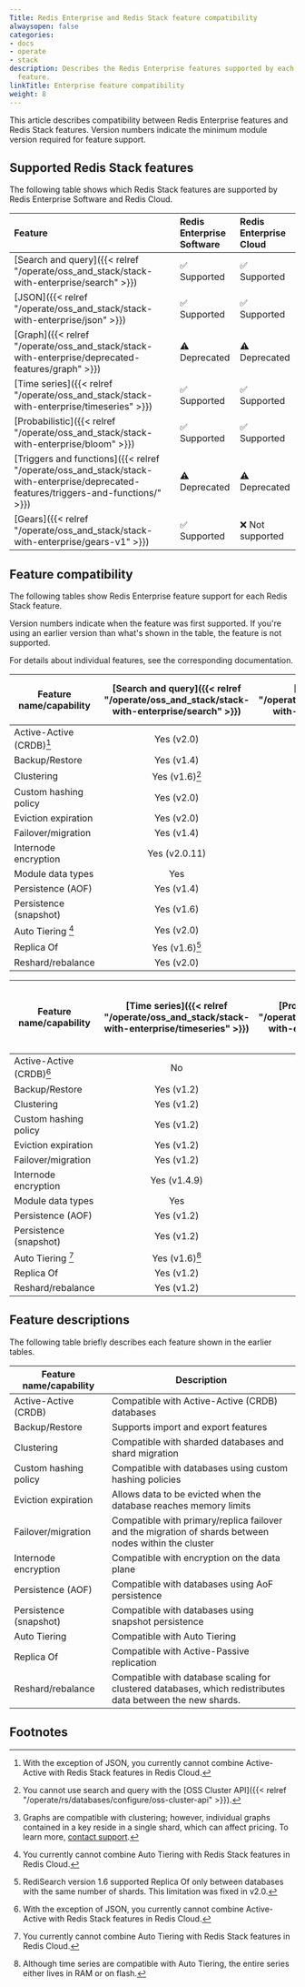 ```yaml
---
Title: Redis Enterprise and Redis Stack feature compatibility
alwaysopen: false
categories:
- docs
- operate
- stack
description: Describes the Redis Enterprise features supported by each Redis Stack
  feature.
linkTitle: Enterprise feature compatibility
weight: 8
---
```


This article describes compatibility between Redis Enterprise features and Redis Stack features. Version numbers indicate the minimum module version required for feature support.

## Supported Redis Stack features

The following table shows which Redis Stack features are supported by Redis Enterprise Software and Redis Cloud.

| Feature | Redis Enterprise<br/>Software | Redis Enterprise<br/>Cloud |
|:-------|:-------------------------|:-----------------------|
| [Search and query]({{< relref "/operate/oss_and_stack/stack-with-enterprise/search" >}}) | &#x2705; Supported | &#x2705; Supported |
| [JSON]({{< relref "/operate/oss_and_stack/stack-with-enterprise/json" >}})   | &#x2705; Supported | &#x2705; Supported |
| [Graph]({{< relref "/operate/oss_and_stack/stack-with-enterprise/deprecated-features/graph" >}}) | &#x26A0;&#xFE0F; Deprecated | &#x26A0;&#xFE0F; Deprecated |
| [Time series]({{< relref "/operate/oss_and_stack/stack-with-enterprise/timeseries" >}}) | &#x2705; Supported | &#x2705; Supported |
| [Probabilistic]({{< relref "/operate/oss_and_stack/stack-with-enterprise/bloom" >}}) | &#x2705; Supported | &#x2705; Supported |
| [Triggers and functions]({{< relref "/operate/oss_and_stack/stack-with-enterprise/deprecated-features/triggers-and-functions/" >}}) | &#x26A0;&#xFE0F; Deprecated | &#x26A0;&#xFE0F; Deprecated |
| [Gears]({{< relref "/operate/oss_and_stack/stack-with-enterprise/gears-v1" >}}) | &#x2705; Supported | &#x274c; Not supported |

## Feature compatibility

The following tables show Redis Enterprise feature support for each Redis Stack feature. 

Version numbers indicate when the feature was first supported.  If you're using an earlier version than what's shown in the table, the feature is not supported.

For details about individual features, see the corresponding documentation.

| Feature name/capability   | [Search and query]({{< relref "/operate/oss_and_stack/stack-with-enterprise/search" >}}) | [JSON]({{< relref "/operate/oss_and_stack/stack-with-enterprise/json" >}})    |  [Graph]({{< relref "/operate/oss_and_stack/stack-with-enterprise/deprecated-features/graph" >}})   | 
|---------------------------|:--------------:|:------------:|:------------:|
| Active-Active (CRDB)[^5]  | Yes (v2.0)     | Yes (v2.2)   | No           |
| Backup/Restore            | Yes (v1.4)     | Yes (v1.0)   | Yes (v1.0)   |
| Clustering                | Yes (v1.6)[^3] | Yes (v1.0)   | Yes (v2.2.3)[^1] |
| Custom hashing policy     | Yes (v2.0)     | Yes (v1.0)   | Yes (v1.0)   |
| Eviction expiration       | Yes (v2.0)     | Yes (v1.0)   | Yes (v2.8.10) |
| Failover/migration        | Yes (v1.4)     | Yes (v1.0)   | Yes (v1.0)   |
| Internode encryption      | Yes (v2.0.11)  | Yes (v1.0.8) | Yes (v2.4)   |
| Module data types         | Yes            | Yes          | Yes          |
| Persistence (AOF)         | Yes (v1.4)     | Yes (v1.0)   | Yes (v2.0)   |
| Persistence (snapshot)    | Yes (v1.6)     | Yes (v1.0)   | Yes (v1.0)   |
| Auto Tiering [^4]  | Yes (v2.0)     | Yes (v1.0)   | No           |
| Replica Of                | Yes (v1.6)[^2] | Yes (v1.0)   | Yes (v2.2)   |
| Reshard/rebalance         | Yes (v2.0)     | Yes (v1.0)   | No           |

[^1]: Graphs are compatible with clustering; however, individual graphs contained in a key reside in a single shard, which can affect pricing.  To learn more, [contact support](https://redis.com/company/support/).

[^2]: RediSearch version 1.6 supported Replica Of only between databases with the same number of shards.  This limitation was fixed in v2.0. 

[^3]: You cannot use search and query with the [OSS Cluster API]({{< relref "/operate/rs/databases/configure/oss-cluster-api" >}}).

[^4]: You currently cannot combine Auto Tiering with Redis Stack features in Redis Cloud. 

[^5]: With the exception of JSON, you currently cannot combine Active-Active with Redis Stack features in Redis Cloud.

[^6]: Although time series are compatible with Auto Tiering, the entire series either lives in RAM or on flash.

| Feature name/capability | [Time series]({{< relref "/operate/oss_and_stack/stack-with-enterprise/timeseries" >}}) | [Probabilistic]({{< relref "/operate/oss_and_stack/stack-with-enterprise/bloom" >}}) | [Gears]({{< relref "/operate/oss_and_stack/stack-with-enterprise/gears-v1" >}}) | [Triggers and functions]({{< relref "/operate/oss_and_stack/stack-with-enterprise/deprecated-features/triggers-and-functions" >}}) |
|--------------------------|:--------------:|:------------:|:----------:|:----------:|  
| Active-Active (CRDB)[^5] | No             | No           | Yes (v1.0) | No |
| Backup/Restore           | Yes (v1.2)     | Yes (v2.0)   | Yes (v1.0) | Yes |
| Clustering               | Yes (v1.2)     | Yes (v2.0)   | Yes (v1.0) | Yes |
| Custom hashing policy    | Yes (v1.2)     | Yes (v2.0)   | Yes (v1.0) | Yes |
| Eviction expiration      | Yes (v1.2)     | Yes (v2.0)   | Yes (v1.0) | Yes |
| Failover/migration       | Yes (v1.2)     | Yes (v2.0)   | Yes (v1.0) | Yes |
| Internode encryption     | Yes (v1.4.9)   | Yes (v2.2.6) | Yes (v1.2) | yes |
| Module data types        | Yes            | Yes          | Yes        | Yes |
| Persistence (AOF)        | Yes (v1.2)     | Yes (v2.0)   | Yes (v1.0) | Yes |
| Persistence (snapshot)   | Yes (v1.2)     | Yes (v2.0)   | Yes (v1.0) | Yes |
| Auto Tiering [^4]        | Yes (v1.6)[^6] | Yes (vTBD)   | Yes (vTBD) | No |
| Replica Of               | Yes (v1.2)     | Yes (v2.0)   | No         | Yes |
| Reshard/rebalance        | Yes (v1.2)     | Yes (v2.0)   | Yes (v1.0) | Yes |


## Feature descriptions

The following table briefly describes each feature shown in the earlier tables.

| Feature name/capability | Description |
|-------------------------|-------------|
| Active-Active (CRDB)    | Compatible with Active-Active (CRDB) databases  |
| Backup/Restore          | Supports import and export features |
| Clustering              | Compatible with sharded databases and shard migration |
| Custom hashing policy   | Compatible with databases using custom hashing policies |
| Eviction expiration     | Allows data to be evicted when the database reaches memory limits |
| Failover/migration      | Compatible with primary/replica failover and the migration of shards between nodes within the cluster |
| Internode encryption    | Compatible with encryption on the data plane |
| Persistence (AOF)       | Compatible with databases using AoF persistence |
| Persistence (snapshot)  | Compatible with databases using snapshot persistence | 
| Auto Tiering    | Compatible with Auto Tiering |
| Replica Of              | Compatible with Active-Passive replication | 
| Reshard/rebalance       | Compatible with database scaling for clustered databases, which redistributes data between the new shards. |

<!-- 
    Individual footnotes are rendered below the following heading.  
    Thus, any additional sections need to be placed above this comment.
-->
## Footnotes
